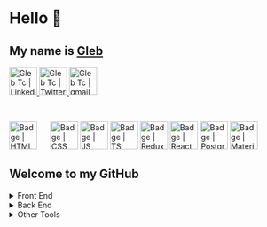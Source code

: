 <h1> Hello 👋 </h1>
<h2> My name is <a href="https://gtportfolio.dev">Gleb</a> </h2>
<p>
  <a href="https://www.linkedin.com/in/glebtc/">
    <img alt="Gleb Tc | LinkedIn" width="50px" src="https://www.svgrepo.com/show/448234/linkedin.svg" />
  </a>
  <a href="https://twitter.com/Gleb_TC">
    <img alt="Gleb Tc | Twitter" width="50px" src="https://www.svgrepo.com/show/475689/twitter-color.svg" />
  </a>
  <a href="mailto:gleb.tchani@gmail.com">
    <img alt="Gleb Tc | gmail" width="50px" src="https://www.svgrepo.com/show/452213/gmail.svg" />
  </a>
</p>

<br>

<p>
  <img alt="Badge | HTML" width="50px" src="https://www.svgrepo.com/show/349402/html5.svg" style="margin-right: 20px"/>
  <img alt="Badge | CSS" width="50px" src="https://www.svgrepo.com/show/349330/css3.svg" />
  <img alt="Badge | JS" width="50px" src="https://www.svgrepo.com/show/303206/javascript-logo.svg" />
  <img alt="Badge | TS" width="50px" src="https://www.svgrepo.com/show/354478/typescript-icon.svg" />
  <img alt="Badge | Redux" width="50px" src="https://www.svgrepo.com/show/303557/redux-logo.svg" />    
  <img alt="Badge | React" width="50px" src="https://www.svgrepo.com/show/354259/react.svg" />
  <img alt="Badge | PostgrSQL" width="50px" src="https://www.svgrepo.com/show/354200/postgresql.svg" />
  <img alt="Badge | Material UI" width="50px" src="https://www.svgrepo.com/show/354048/material-ui.svg" />
</p>

<h2>Welcome to my GitHub</h2>
<details>
    <summary>Front End</summary>
    <ul>
      <li>HTML</li>
      <li>CSS</li>
      <li>React JS</li>
      <li>Material UI</li>
      <li>Bootstrap</li>
    </ul>
  </details>
 
  <details>
    <summary>Back End</summary>
    <ul>
      <li>Node JS</li>
      <li>Express JS</li>
    </ul>
  </div>
  <div>
    <h3>Database</h3>
    <ul>
      <li>PostgreSQL</li>
    </ul>
    </details>  
<details>
   <summary>Other Tools</summary>
    <ul>
      <li>TypeScript</li>
      <li>Redux</li>
      <li>JEST</li>
      <li>Postman</li>
</details>
